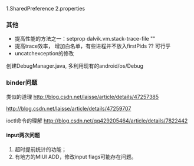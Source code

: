 1.SharedPreference
2.properties



### 其他

- 提高性能的方法之一：setprop dalvik.vm.stack-trace-file ""
- 提高trace效率， 增加白名单，有些进程并不放入firstPids ?? 可行乎
- uncatchexception的修改


创建DebugManager.java, 多利用现有的android/os/Debug


### binder问题

类似的道理 http://blog.csdn.net/laisse/article/details/47257385

http://blog.csdn.net/laisse/article/details/47259707

ioctl命令的理解
http://blog.csdn.net/qq429205464/article/details/7822442

#### input两次问题

1. 超时提前统计的功能；
2. 有地方的MIUI ADD，修改input flags可能存在问题。

